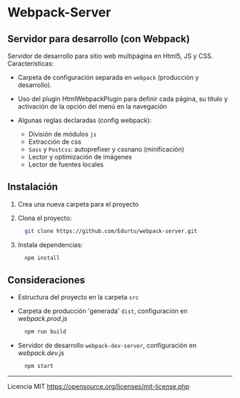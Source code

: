 # Webpack-Server

## Servidor para desarrollo (con Webpack)

Servidor de desarrollo para sitio web multipágina en Html5, JS y CSS. Características:

- Carpeta de configuración separada en `webpack` (producción y desarrollo).

- Uso del plugin HtmlWebpackPlugin para definir cada página, su título y activación de la opción del menú en la navegación

- Algunas reglas declaradas (config webpack):
  - División de módulos `js`
  - Extracción de css
  - `Sass` y `Postcss`: autoprefixer y cssnano (minificación)
  - Lector y optimización de imágenes
  - Lector de fuentes locales

## Instalación

1) Crea una nueva carpeta para el proyecto
2) Clona el proyecto:

    ```sh
      git clone https://github.com/Edurtu/webpack-server.git
    ```

3) Instala dependencias:

    ```sh
      npm install
    ```

## Consideraciones

- Estructura del proyecto en la carpeta `src`
- Carpeta de producción 'generada' `dist`, configuración en *webpack.prod.js*

  ```sh
    npm run build
  ```

- Servidor de desarrollo `webpack-dev-server`, configuración en *webpack.dev.js*

  ```sh
    npm start
  ```

---
Licencia MIT <https://opensource.org/licenses/mit-license.php>